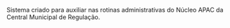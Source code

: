 Sistema criado para auxiliar nas rotinas administrativas do Núcleo APAC da Central Municipal de Regulação.